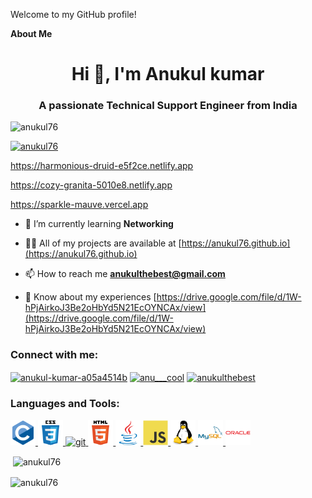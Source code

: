 Welcome to my GitHub profile!

**About Me**





<h1 align="center">Hi 👋, I'm Anukul kumar</h1>
<h3 align="center">A passionate Technical Support Engineer from India</h3>

<p align="left"> <img src="https://komarev.com/ghpvc/?username=anukul76&label=Profile%20views&color=0e75b6&style=flat" alt="anukul76" /> </p>

<p align="left"> <a href="https://github.com/ryo-ma/github-profile-trophy"><img src="https://github-profile-trophy.vercel.app/?username=anukul76" alt="anukul76" /></a> </p>



https://harmonious-druid-e5f2ce.netlify.app

https://cozy-granita-5010e8.netlify.app

https://sparkle-mauve.vercel.app


- 🌱 I’m currently learning **Networking**

- 👨‍💻 All of my projects are available at [https://anukul76.github.io](https://anukul76.github.io)

- 📫 How to reach me **anukulthebest@gmail.com**

- 📄 Know about my experiences [https://drive.google.com/file/d/1W-hPjAirkoJ3Be2oHbYd5N21EcOYNCAx/view](https://drive.google.com/file/d/1W-hPjAirkoJ3Be2oHbYd5N21EcOYNCAx/view)

<h3 align="left">Connect with me:</h3>
<p align="left">
<a href="https://linkedin.com/in/anukul-kumar-a05a4514b" target="blank"><img align="center" src="https://raw.githubusercontent.com/rahuldkjain/github-profile-readme-generator/master/src/images/icons/Social/linked-in-alt.svg" alt="anukul-kumar-a05a4514b" height="30" width="40" /></a>
<a href="https://instagram.com/anu___cool" target="blank"><img align="center" src="https://raw.githubusercontent.com/rahuldkjain/github-profile-readme-generator/master/src/images/icons/Social/instagram.svg" alt="anu___cool" height="30" width="40" /></a>
<a href="https://www.hackerrank.com/anukulthebest" target="blank"><img align="center" src="https://raw.githubusercontent.com/rahuldkjain/github-profile-readme-generator/master/src/images/icons/Social/hackerrank.svg" alt="anukulthebest" height="30" width="40" /></a>
</p>

<h3 align="left">Languages and Tools:</h3>
<p align="left"> <a href="https://www.cprogramming.com/" target="_blank" rel="noreferrer"> <img src="https://raw.githubusercontent.com/devicons/devicon/master/icons/c/c-original.svg" alt="c" width="40" height="40"/> </a> <a href="https://www.w3schools.com/css/" target="_blank" rel="noreferrer"> <img src="https://raw.githubusercontent.com/devicons/devicon/master/icons/css3/css3-original-wordmark.svg" alt="css3" width="40" height="40"/> </a> <a href="https://git-scm.com/" target="_blank" rel="noreferrer"> <img src="https://www.vectorlogo.zone/logos/git-scm/git-scm-icon.svg" alt="git" width="40" height="40"/> </a> <a href="https://www.w3.org/html/" target="_blank" rel="noreferrer"> <img src="https://raw.githubusercontent.com/devicons/devicon/master/icons/html5/html5-original-wordmark.svg" alt="html5" width="40" height="40"/> </a> <a href="https://www.java.com" target="_blank" rel="noreferrer"> <img src="https://raw.githubusercontent.com/devicons/devicon/master/icons/java/java-original.svg" alt="java" width="40" height="40"/> </a> <a href="https://developer.mozilla.org/en-US/docs/Web/JavaScript" target="_blank" rel="noreferrer"> <img src="https://raw.githubusercontent.com/devicons/devicon/master/icons/javascript/javascript-original.svg" alt="javascript" width="40" height="40"/> </a> <a href="https://www.linux.org/" target="_blank" rel="noreferrer"> <img src="https://raw.githubusercontent.com/devicons/devicon/master/icons/linux/linux-original.svg" alt="linux" width="40" height="40"/> </a> <a href="https://www.mysql.com/" target="_blank" rel="noreferrer"> <img src="https://raw.githubusercontent.com/devicons/devicon/master/icons/mysql/mysql-original-wordmark.svg" alt="mysql" width="40" height="40"/> </a> <a href="https://www.oracle.com/" target="_blank" rel="noreferrer"> <img src="https://raw.githubusercontent.com/devicons/devicon/master/icons/oracle/oracle-original.svg" alt="oracle" width="40" height="40"/> </a> </p>

<p>&nbsp;<img align="center" src="https://github-readme-stats.vercel.app/api?username=anukul76&show_icons=true&locale=en" alt="anukul76" /></p>

<p><img align="center" src="https://github-readme-streak-stats.herokuapp.com/?user=anukul76&" alt="anukul76" /></p>
